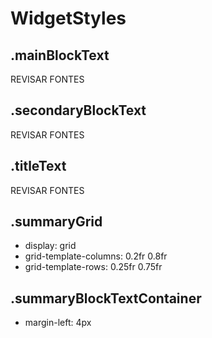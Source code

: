 # WidgetStyles

## .mainBlockText
REVISAR FONTES
## .secondaryBlockText
REVISAR FONTES
## .titleText
REVISAR FONTES

## .summaryGrid
- display: grid
- grid-template-columns: 0.2fr 0.8fr
- grid-template-rows: 0.25fr 0.75fr

## .summaryBlockTextContainer
- margin-left: 4px
